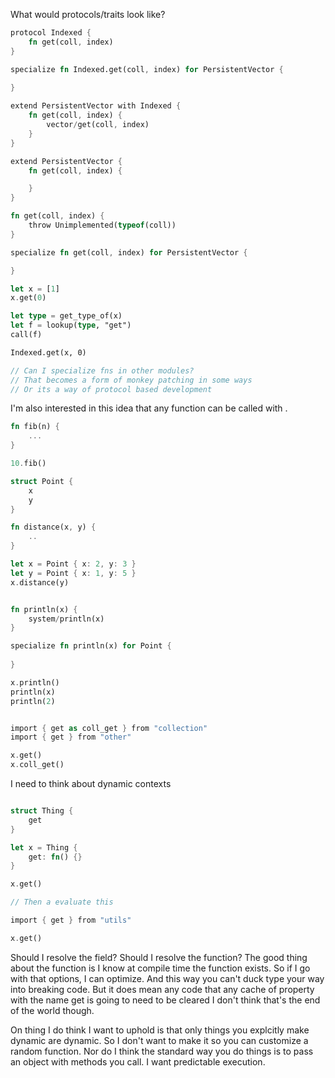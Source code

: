 What would protocols/traits look like?

```rust
protocol Indexed {
    fn get(coll, index)
}

specialize fn Indexed.get(coll, index) for PersistentVector {
    
}

extend PersistentVector with Indexed {
    fn get(coll, index) {
        vector/get(coll, index)
    }
}

extend PersistentVector {
    fn get(coll, index) {

    }
}

fn get(coll, index) {
    throw Unimplemented(typeof(coll))
}

specialize fn get(coll, index) for PersistentVector {

}

let x = [1]
x.get(0)

let type = get_type_of(x)
let f = lookup(type, "get")
call(f)

Indexed.get(x, 0)

// Can I specialize fns in other modules?
// That becomes a form of monkey patching in some ways
// Or its a way of protocol based development

```

I'm also interested in this idea that any function can be called with .

```rust
fn fib(n) {
    ...
}

10.fib()

struct Point {
    x
    y
}

fn distance(x, y) {
    ..
}

let x = Point { x: 2, y: 3 }
let y = Point { x: 1, y: 5 }
x.distance(y)


fn println(x) {
    system/println(x)
}

specialize fn println(x) for Point {
    
}

x.println()
println(x)
println(2)


import { get as coll_get } from "collection"
import { get } from "other"

x.get()
x.coll_get()


```

I need to think about dynamic contexts

```rust

struct Thing {
    get
}

let x = Thing {
    get: fn() {}
}

x.get()

// Then a evaluate this

import { get } from "utils"

x.get()

```
Should I resolve the field? Should I resolve the function?
The good thing about the function is I know at compile time the
function exists. So if I go with that options, I can optimize.
And this way you can't duck type your way into breaking code.
But it does mean any code that any cache of property with the name
get is going to need to be cleared
I don't think that's the end of the world though.




On thing I do think I want to uphold is that only things you explcitly make dynamic are dynamic. So I don't want to make it so you can customize a random function. Nor do I think the standard way you do things is to pass an object with methods you call. I want predictable execution.